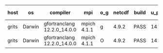 

| host     | os       | compiler                              | mpi                      | o_g        | netcdf        | build       | u_pass          | u_fail          | s_pass            | s_fail            | e_pass             | e_fail             | nuopc_pass       | nuopc_fail       | artifacts link          |
|----------|----------|---------------------------------------|--------------------------|------------|---------------|-------------|-----------------|-----------------|-------------------|-------------------|--------------------|--------------------|------------------|------------------|-------------------------|
| grits | Darwin | gfortranclang 12.2.0_14.0.0 | mpich 4.1.1  | g | 4.9.2  | PASS | 14198 | 0 | 51 | 0 | 81 | 0 | 43 | 13 | <a href="https://github.com/esmf-org/esmf-test-artifacts/tree/3563e8a7dd0da8f21c5cce012defbc721e7a1d33/v8.7.0/gfortranclang/12.2.0_14.0.0/g/mpich/4.1.1" target="_blank">3563e8a</a> | 
| grits | Darwin | gfortranclang 12.2.0_14.0.0 | mpich 4.1.1  | O | 4.9.2  | PASS | 14198 | 0 | 51 | 0 | 81 | 0 | 44 | 12 | <a href="https://github.com/esmf-org/esmf-test-artifacts/tree/a79ec14cdfbf4d8f98ff73c67e8a805e02e9152c/v8.7.0/gfortranclang/12.2.0_14.0.0/O/mpich/4.1.1" target="_blank">a79ec14</a> | 
